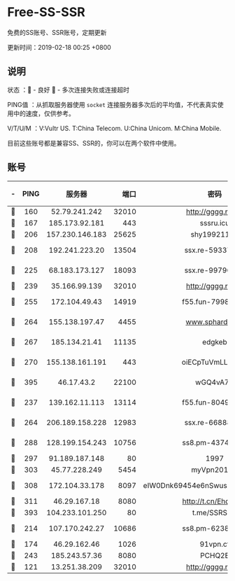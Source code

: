 # Free-SS-SSR

免费的SS账号、SSR账号，定期更新

更新时间：2019-02-18 00:25 +0800

## 说明

状态     ：🙂 - 良好 🙁 - 多次连接失败或连接超时

PING值   ：从抓取服务器使用 `socket` 连接服务器多次后的平均值，不代表真实使用中的速度，仅供参考。

V/T/U/M  ：V:Vultr US. T:China Telecom. U:China Unicom. M:China Mobile.

目前这些账号都是兼容SS、SSR的，你可以在两个软件中使用。

## 账号

|-|PING|服务器|端口|密码|加密方式|区域|V/T/U/M|
|:----:|:----:|:-----:|-----:|:----:|:----:|:----:|:----:|
|🙂|160|52.79.241.242|32010|http://gggg.rocks|chacha20|KR|10↑/10↑/10↑/9↑|
|🙂|167|185.173.92.181|443|sssru.icu|rc4-md5|RU|9↑/10↑/9↑/9↑|
|🙂|206|157.230.146.183|25625|shy19921124|rc4-md5|US|4↑/3↑/2↑/3↑|
|🙂|208|192.241.223.20|13504|ssx.re-59337891|aes-256-cfb|US|7↑/6↑/6↓/6↑|
|🙂|225|68.183.173.127|18093|ssx.re-99796955|aes-256-cfb|US|7↑/6↑/6↓/6↑|
|🙂|239|35.166.99.139|32010|http://gggg.rocks|chacha20|US|8↑/10↑/10↑/10↑|
|🙂|255|172.104.49.43|14919|f55.fun-79987734|aes-256-cfb|SG|7↑/9↑/8↑/9↑|
|🙂|264|155.138.197.47|4455|www.sphard.com|aes-256-cfb|US|8↑/10↑/10↑/10↑|
|🙂|267|185.134.21.41|11135|edgkeb|aes-256-cfb|GB|10↑/10↑/10↑/10↑|
|🙂|270|155.138.161.191|443|oiECpTuVmLLxk4Ts|aes-256-cfb|US|9↑/10↑/10↑/10↑|
|🙂|395|46.17.43.2|22100|wGQ4vA7D|aes-256-gcm|RU|5↑/10↑/10↑/10↑|
|🙂|237|139.162.11.113|13114|f55.fun-80490883|aes-256-cfb|SG|10↑/10↑/9↑/10↑|
|🙂|264|206.189.158.228|12983|ssx.re-66888267|aes-256-cfb|SG|7↑/6↑/6↓/6↑|
|🙂|288|128.199.154.243|10756|ss8.pm-43747025|aes-256-cfb|SG|10↑/10↑/9↑/10↑|
|🙂|297|91.189.187.148|80|1997|chacha20|US|9↑/9↑/9↑/9↑|
|🙂|303|45.77.228.249|5454|myVpn2019[]|rc4-md5|GB|10↑/10↑/10↑/10↑|
|🙂|308|172.104.33.178|8097|eIW0Dnk69454e6nSwuspv9DmS201tQ0D|aes-256-cfb|SG|10↑/10↑/10↑/10↑|
|🙂|311|46.29.167.18|8080|http://t.cn/EhdmTxe|rc4-md5|RU|10↑/10↑/10↑/10↑|
|🙂|393|104.233.101.250|80|t.me/SSRSUB|rc4-md5|CA|10↑/10↑/10↑/10↑|
|🙂|214|107.170.242.27|10686|ss8.pm-62386550|aes-256-cfb|US|10↑/10↑/9↑/10↑|
|🙁|174|46.29.162.46|1026|91vpn.cf|rc4-md5|RU|9↑/9↑/8↓/10↑|
|🙁|243|185.243.57.36|8080|PCHQ2E|rc4-md5|US|9↑/9↑/7↓/8↑|
|🙁|121|13.251.38.209|32010|http://gggg.rocks|chacha20|SG|10↑/9↑/10↑/10↑|
